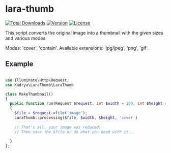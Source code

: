 # lara-thumb
[![Total Downloads](https://poser.pugx.org/alex-kudrya/lara-thumb/downloads)](//packagist.org/packages/alex-kudrya/lara-thumb) [![Version](https://poser.pugx.org/alex-kudrya/lara-thumb/version)](//packagist.org/packages/alex-kudrya/lara-thumb)
[![License](https://poser.pugx.org/alex-kudrya/lara-thumb/license)](//packagist.org/packages/alex-kudrya/lara-thumb)

This script converts the original image into a thumbnail with the given sizes and various modes

Modes: 'cover', 'contain'.
Available extensions: 'jpg/jpeg', 'png', 'gif'.

## Example

```PHP

use Illuminate\Http\Request;
use Kudrya\LaraThumb\LaraThumb

class MakeThumbnail()
{
  public function run(Request $request, int $width = 100, int $height = 100)
  {
    $file = $request->file('image');
    LaraThumb::processing($file, $width, $height, 'cover')
    
    // That's all, your image was reduced!
    // Then save the $file or do what you need with it...
    
  }
};
```
